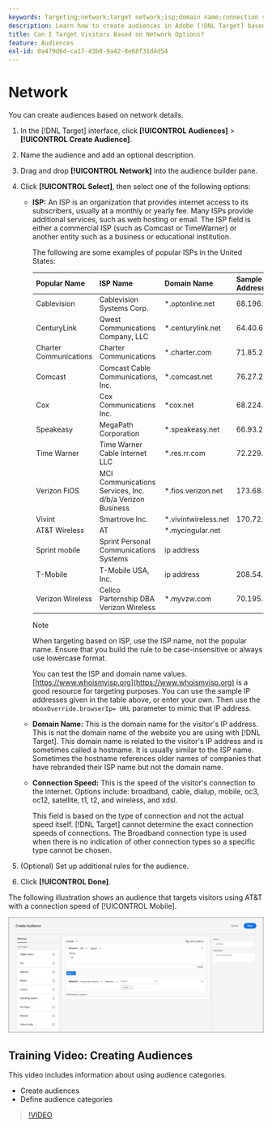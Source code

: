 ```yaml
---
keywords: Targeting;network;target network;isp;domain name;connection speed;target isp;target domain name;target connection speed
description: Learn how to create audiences in Adobe [!DNL Target] based on network details such as ISP, Domain Name, and Connection Speed.
title: Can I Target Visitors Based on Network Options?
feature: Audiences
exl-id: 0a479d6d-ca17-43b8-9a42-8e68f31d4d54
---
```

# Network

You can create audiences based on network details.

1. In the [!DNL Target] interface, click **[!UICONTROL Audiences]** > **[!UICONTROL Create Audience]**. 
1. Name the audience and add an optional description. 
1. Drag and drop **[!UICONTROL Network]** into the audience builder pane.
1. Click **[!UICONTROL Select]**, then select one of the following options:

    * **ISP:** An ISP is an organization that provides internet access to its subscribers, usually at a monthly or yearly fee. Many ISPs provide additional services, such as web hosting or email. The ISP field is either a commercial ISP (such as Comcast or TimeWarner) or another entity such as a business or educational institution.

      The following are some examples of popular ISPs in the United States:

      |  Popular Name  | ISP Name  | Domain Name  | Sample IP Address  |
      |---|---|---|---|
      |  Cablevision  | Cablevision Systems Corp.  | &#42;.optonline.net  | 68.196.130.239  |
      |  CenturyLink  | Qwest Communications Company, LLC  | &#42;.centurylink.net  | 64.40.65.0  |
      |  Charter Communications  | Charter Communications  | &#42;.charter.com  | 71.85.225.124  |
      |  Comcast  | Comcast Cable Communications, Inc.  | &#42;.comcast.net  | 76.27.24.28  |
      |  Cox  | Cox Communications Inc.  | &#42;cox.net  | 68.224.174.22  |
      |  Speakeasy  | MegaPath Corporation  | &#42;.speakeasy.net  | 66.93.240.0  |
      |  Time Warner  | Time Warner Cable Internet LLC  | &#42;.res.rr.com  | 72.229.28.185  |
      |  Verizon FiOS  | MCI Communications Services, Inc. d/b/a Verizon Business  | &#42;.fios.verizon.net  | 173.68.112.34  |
      |  Vivint  | Smartrove Inc.  | &#42;.vivintwireless.net  | 170.72.26.105  |
      |  AT&T Wireless  | AT  | &#42;.mycingular.net  |  |
      |  Sprint mobile  | Sprint Personal Communications Systems  | ip address  |  |
      |  T-Mobile  | T-Mobile USA, Inc.  | ip address  | 208.54.86.0  |
      |  Verizon Wireless  | Cellco Parternship DBA Verizon Wireless  | &#42;.myvzw.com  | 70.195.74.199  |

      >[!NOTE]
      >
      >When targeting based on ISP, use the ISP name, not the popular name. Ensure that you build the rule to be case-insensitive or always use lowercase format.

      You can test the ISP and domain name values. [https://www.whoismyisp.org](https://www.whoismyisp.org) is a good resource for targeting purposes. You can use the sample IP addresses given in the table above, or enter your own. Then use the `mboxOverride.browserIp= URL` parameter to mimic that IP address. 
    
    * **Domain Name:** This is the domain name for the visitor's IP address. This is not the domain name of the website you are using with [!DNL Target]. This domain name is related to the visitor's IP address and is sometimes called a hostname. It is usually similar to the ISP name. Sometimes the hostname references older names of companies that have rebranded their ISP name but not the domain name. 
    * **Connection Speed:** This is the speed of the visitor's connection to the internet. Options include: broadband, cable, dialup, mobile, oc3, oc12, satellite, t1, t2, and wireless, and xdsl.

      This field is based on the type of connection and not the actual speed itself. [!DNL Target] cannot determine the exact connection speeds of connections. The Broadband connection type is used when there is no indication of other connection types so a specific type cannot be chosen.

1. (Optional) Set up additional rules for the audience. 
1. Click **[!UICONTROL Done]**.

The following illustration shows an audience that targets visitors using AT&T with a connection speed of [!UICONTROL Mobile].

![Network target](assets/target_network.png)

## Training Video: Creating Audiences

This video includes information about using audience categories.

* Create audiences 
* Define audience categories

>[!VIDEO](https://video.tv.adobe.com/v/17392)
